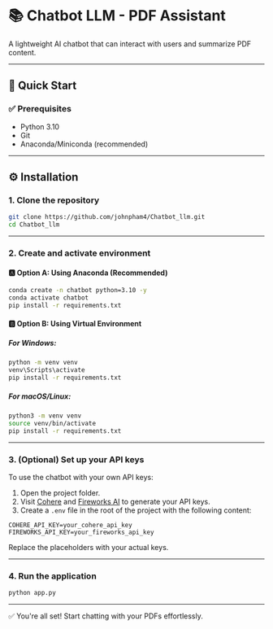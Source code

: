 # 📚 Chatbot LLM - PDF Assistant

A lightweight AI chatbot that can interact with users and summarize PDF content.

---

## 🚀 Quick Start

### ✅ Prerequisites

- Python 3.10  
- Git  
- Anaconda/Miniconda (recommended)

---

## ⚙️ Installation

### 1. Clone the repository

```bash
git clone https://github.com/johnpham4/Chatbot_llm.git
cd Chatbot_llm
```

---

### 2. Create and activate environment

#### 🅰️ Option A: Using Anaconda (Recommended)

```bash
conda create -n chatbot python=3.10 -y
conda activate chatbot
pip install -r requirements.txt
```

#### 🅱️ Option B: Using Virtual Environment

##### For Windows:

```bash
python -m venv venv
venv\Scripts\activate
pip install -r requirements.txt
```

##### For macOS/Linux:

```bash
python3 -m venv venv
source venv/bin/activate
pip install -r requirements.txt
```

---

### 3. (Optional) Set up your API keys

To use the chatbot with your own API keys:

1. Open the project folder.  
2. Visit [Cohere](https://dashboard.cohere.com/api-keys?_gl=1*bflam*_gcl_au*MTY5Mzk4NjUxNy4xNzQ0NTU4MDQw*_ga*NDUxOTMxMDQ2LjE3NDQxMTY2Mjk.*_ga_CRGS116RZS*MTc0NTQ3NTI4MC4xMS4xLjE3NDU0NzUzMTUuMjUuMC4w) and [Fireworks AI](https://fireworks.ai/account/api-keys) to generate your API keys.  
3. Create a `.env` file in the root of the project with the following content:

```env
COHERE_API_KEY=your_cohere_api_key
FIREWORKS_API_KEY=your_fireworks_api_key
```

Replace the placeholders with your actual keys.

---

### 4. Run the application

```bash
python app.py
```

---

✅ You're all set! Start chatting with your PDFs effortlessly.
